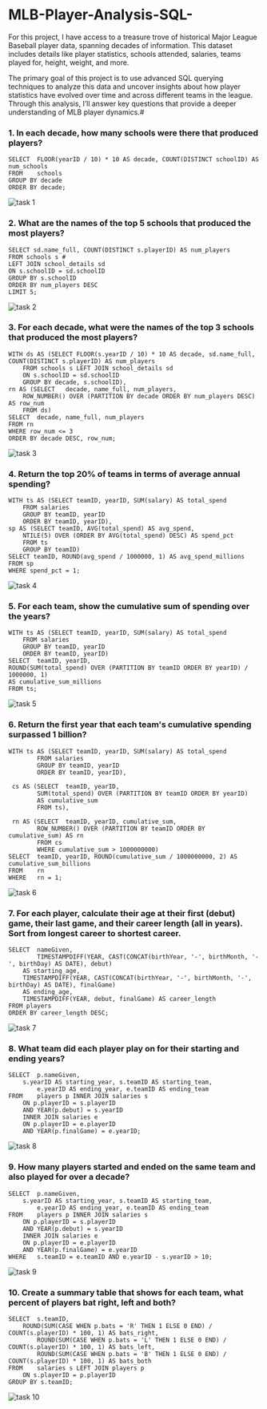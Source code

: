 # MLB-Player-Analysis-SQL-
For this project, I have access to a treasure trove of historical Major League Baseball player data, spanning decades of information. This dataset includes details like player statistics, schools attended, salaries, teams played for, height, weight, and more.

The primary goal of this project is to use advanced SQL querying techniques to analyze this data and uncover insights about how player statistics have evolved over time and across different teams in the league. Through this analysis, I’ll answer key questions that provide a deeper understanding of MLB player dynamics.#

### 1. In each decade, how many schools were there that produced players?

	SELECT 	FLOOR(yearID / 10) * 10 AS decade, COUNT(DISTINCT schoolID) AS num_schools
	FROM	schools
	GROUP BY decade
	ORDER BY decade;
 
![task 1](https://github.com/user-attachments/assets/e75d819c-18b7-4df0-98c0-607f366872da)


###  2. What are the names of the top 5 schools that produced the most players?

	SELECT sd.name_full, COUNT(DISTINCT s.playerID) AS num_players
	FROM schools s #
	LEFT JOIN school_details sd
	ON s.schoolID = sd.schoolID
	GROUP BY s.schoolID
	ORDER BY num_players DESC
	LIMIT 5;

 ![task 2](https://github.com/user-attachments/assets/b6516a2e-417d-4256-a4d2-5214491c2056)

### 3. For each decade, what were the names of the top 3 schools that produced the most players? 

	WITH ds AS (SELECT FLOOR(s.yearID / 10) * 10 AS decade, sd.name_full, COUNT(DISTINCT s.playerID) AS num_players
		FROM schools s LEFT JOIN school_details sd
		ON s.schoolID = sd.schoolID
		GROUP BY decade, s.schoolID),
	rn AS (SELECT	decade, name_full, num_players,
		ROW_NUMBER() OVER (PARTITION BY decade ORDER BY num_players DESC) AS row_num
		FROM ds)
	SELECT	decade, name_full, num_players
	FROM rn
	WHERE row_num <= 3
	ORDER BY decade DESC, row_num;

 ![task 3](https://github.com/user-attachments/assets/702db1a0-6d89-41a8-ab7b-382a07e8bbc3)

 ### 4. Return the top 20% of teams in terms of average annual spending?
 
	WITH ts AS (SELECT teamID, yearID, SUM(salary) AS total_spend
		FROM salaries
		GROUP BY teamID, yearID
		ORDER BY teamID, yearID),
	sp AS (SELECT teamID, AVG(total_spend) AS avg_spend,
		NTILE(5) OVER (ORDER BY AVG(total_spend) DESC) AS spend_pct
		FROM ts
		GROUP BY teamID)
	SELECT teamID, ROUND(avg_spend / 1000000, 1) AS avg_spend_millions
	FROM sp
	WHERE spend_pct = 1;

 ![task 4](https://github.com/user-attachments/assets/30d19243-e18e-43d6-883c-8e92197d0009)

 ### 5. For each team, show the cumulative sum of spending over the years?
 
	WITH ts AS (SELECT teamID, yearID, SUM(salary) AS total_spend
		FROM salaries
		GROUP BY teamID, yearID
		ORDER BY teamID, yearID) 
	SELECT	teamID, yearID,
	ROUND(SUM(total_spend) OVER (PARTITION BY teamID ORDER BY yearID) / 1000000, 1)
	AS cumulative_sum_millions
	FROM ts;
 
 ![task 5](https://github.com/user-attachments/assets/4785f4ef-5538-4a1c-ad4e-d8529a8b507c)

 
### 6. Return the first year that each team's cumulative spending surpassed 1 billion?

	WITH ts AS (SELECT teamID, yearID, SUM(salary) AS total_spend
			FROM salaries
			GROUP BY teamID, yearID
			ORDER BY teamID, yearID), 
            
	 cs AS (SELECT	teamID, yearID,
			SUM(total_spend) OVER (PARTITION BY teamID ORDER BY yearID)
			AS cumulative_sum
			FROM ts),
            
	 rn AS (SELECT	teamID, yearID, cumulative_sum,
			ROW_NUMBER() OVER (PARTITION BY teamID ORDER BY cumulative_sum) AS rn
			FROM cs
			WHERE cumulative_sum > 1000000000)
	SELECT	teamID, yearID, ROUND(cumulative_sum / 1000000000, 2) AS cumulative_sum_billions
	FROM	rn
	WHERE	rn = 1;

![task 6](https://github.com/user-attachments/assets/d0279e2a-0e91-4ef9-a88a-83027bb3d980)

### 7. For each player, calculate their age at their first (debut) game, their last game, and their career length (all in years). Sort from longest career to shortest career.

	SELECT 	nameGiven,
	        TIMESTAMPDIFF(YEAR, CAST(CONCAT(birthYear, '-', birthMonth, '-', birthDay) AS DATE), debut)
		AS starting_age,
		TIMESTAMPDIFF(YEAR, CAST(CONCAT(birthYear, '-', birthMonth, '-', birthDay) AS DATE), finalGame)
		AS ending_age,
		TIMESTAMPDIFF(YEAR, debut, finalGame) AS career_length
	FROM players
	ORDER BY career_length DESC;

 ![task 7](https://github.com/user-attachments/assets/ed7029e2-3cbf-4dcc-bc02-5a8083bce234)

### 8. What team did each player play on for their starting and ending years? 

	SELECT 	p.nameGiven,
		s.yearID AS starting_year, s.teamID AS starting_team,
	        e.yearID AS ending_year, e.teamID AS ending_team
	FROM	players p INNER JOIN salaries s
		ON p.playerID = s.playerID
		AND YEAR(p.debut) = s.yearID
		INNER JOIN salaries e
		ON p.playerID = e.playerID
		AND YEAR(p.finalGame) = e.yearID;
  
  ![task 8](https://github.com/user-attachments/assets/f3c026ce-c1b9-4582-9ee6-9c54b00b27f8)

 ### 9. How many players started and ended on the same team and also played for over a decade?
	
	SELECT 	p.nameGiven,
		s.yearID AS starting_year, s.teamID AS starting_team,
	        e.yearID AS ending_year, e.teamID AS ending_team
	FROM	players p INNER JOIN salaries s
		ON p.playerID = s.playerID
		AND YEAR(p.debut) = s.yearID
		INNER JOIN salaries e
		ON p.playerID = e.playerID
		AND YEAR(p.finalGame) = e.yearID
	WHERE	s.teamID = e.teamID AND e.yearID - s.yearID > 10;

 ![task 9](https://github.com/user-attachments/assets/83379a01-4679-47be-bd4c-67695e7087be)


 ### 10. Create a summary table that shows for each team, what percent of players bat right, left and both?

	SELECT	s.teamID,
		ROUND(SUM(CASE WHEN p.bats = 'R' THEN 1 ELSE 0 END) / COUNT(s.playerID) * 100, 1) AS bats_right,
	        ROUND(SUM(CASE WHEN p.bats = 'L' THEN 1 ELSE 0 END) / COUNT(s.playerID) * 100, 1) AS bats_left,
	        ROUND(SUM(CASE WHEN p.bats = 'B' THEN 1 ELSE 0 END) / COUNT(s.playerID) * 100, 1) AS bats_both
	FROM	salaries s LEFT JOIN players p
		ON s.playerID = p.playerID
	GROUP BY s.teamID;

 ![task 10](https://github.com/user-attachments/assets/47395f87-455e-4b4a-bdc6-003c93bc7fce)

	




 
